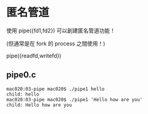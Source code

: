 # 匿名管道

使用 pipe({fd1,fd2}) 可以創建匿名管道功能！

(但通常是在 fork 的 process 之間使用！)

pipe({readfd,writefd})

## pipe0.c

```
mac020:03-pipe mac020$ ./pipe1 hello
child: hello
mac020:03-pipe mac020$ ./pipe1 'Hello how are you'
child: Hello how are you
```